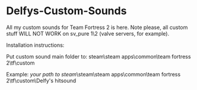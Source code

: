 # Delfys-Custom-Sounds
All my custom sounds for Team Fortress 2 is here.
Note please, all custom stuff WILL NOT WORK on sv_pure 1\2 (valve servers, for example).

Installation instructions:

Put custom sound main folder to: steam\steam apps\common\team fortress 2\tf\custom

Example: *your path to steam*\steam\steam apps\common\team fortress 2\tf\custom\Delfy's hitsound
